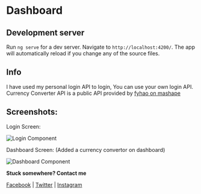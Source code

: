 # Dashboard

## Development server

Run `ng serve` for a dev server. Navigate to `http://localhost:4200/`. The app will automatically reload if you change any of the source files.

## Info
I have used my personal login API to login, You can use your own login API.
Currency Converter API is a public API provided by [fyhao on mashape](https://market.mashape.com/fyhao/currency-exchange "Get API!")


## Screenshots:

Login Screen:

![Login Component](https://i.imgur.com/GJNm20I.png)

Dashboard Screen: (Added a currency convertor on dashboard)

![Dashboard Component](https://i.imgur.com/6etiZl8.png)

**Stuck somewhere? Contact me**

[Facebook](https://www.fb.com/user.khanstan "Message me on FB") | [Twitter](https://www.twitter.com/khanstan99 "DM me on Twitter") | [Instagram](https://www.instagram.com/khanstan99 "DM me on Insta") 
